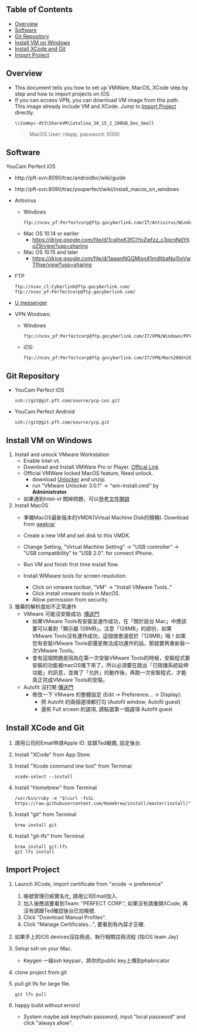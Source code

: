 ## Table of Contents  

- [Overview](#overview)
- [Software](#software)
- [Git Repository](#git-repository)
- [Install VM on Windows](#install-vm-on-windows)
- [Install XCode and Git](#install-xcode-and-git)
- [Import Project](#import-project)

## Overview  

- This document tells you how to set up VMWare, MacOS, XCode step by step and how to import projects on iOS.
- If you can access VPN, you can download VM image from this path. This image already include VM and XCode. Jump to [Import Project](#import-project) directly.
    ```
    \\tommyc-dt3\ShareVM\Catalina_10_15_2_200GB_Dev_Small
    ```
    > MacOS User: rdapp, password: 0000

## Software

YouCam Perfect iOS

- http://pft-svn:8090/trac/androidbc/wiki/guide
- http://pft-svn:8090/trac/youperfect/wiki/install_macos_on_windows

- Antivirus
  - Windows
    ```
    ftp://ncov_pf:Perfectcorp@ftp.gocyberlink.com/IT/Antivirus/Windows/WIN64BIT/
    ```
  - Mac OS 10.14 or earlier
    - https://drive.google.com/file/d/1cgIhxK3fClYpZjefzz_c3qcnNdYtjoZ9/view?usp=sharing
  - Mac OS 10.15 and later
    - https://drive.google.com/file/d/1aawnNGQMjxn41mdItbaNuj5gVwTflise/view?usp=sharing 
    
- FTP
    ```
    ftp://ncov_cl:Cyberlink@ftp.gocyberlink.com/
    ftp://ncov_pf:Perfectcorp@ftp.gocyberlink.com/
    ```

- [U messenger](https://u.cyberlink.com/products/umessenger)

- VPN Windows:
  - Windows
    ```
    ftp://ncov_pf:Perfectcorp@ftp.gocyberlink.com/IT/VPN/Windows/PF%20Softether%20VPN%20Client%20install%20guide(Win).pdf
    ```
  - iOS: 
    ```
    ftp://ncov_pf:Perfectcorp@ftp.gocyberlink.com/IT/VPN/Mac%20OS%20X/How%20to%20configure%20VPN%20on%20Mac%20OS%20X%20(PF).pdf
    ```

## Git Repository

- YouCam Perfect iOS
    ```
    ssh://git@git.pft.com/source/ycp-ios.git
    ```

- YouCam Perfect Android
    ```
    ssh://git@git.pft.com/source/ycp.git
    ```

## Install VM on Windows 

1. Install and unlock VMware Workstation
   - Enable Intel-vt.
   - Download and Install VMWare Pro or Player. [Offical Link](https://www.vmware.com/products/workstation-pro/workstation-pro-evaluation.html)
   - Official VMWare locked MacOS feature, Need unlock.
     - download [Unlocker](https://www.mediafire.com/file/ghjbz76885gx5d5/FMojave.rar/file) and unzip.
     - run "VMware Unlocker 3.0.1" → "win-install.cmd" by **Administrator**.
   - 如果遇到Intel-vt 關掉問題，可以[參考文件開啟](https://www.moonlol.com/vmware-workstation-install-mac-os-x-6151.html)
2. Install MacOS
   - 準備MacOS最新版本的VMDK(Virtual Machine Disk的簡稱). Download from [geekrar](https://www.geekrar.com/install-macos-mojave-on-vmware/)
   - Create a new VM and set disk to this VMDK.
   - Change Setting, "Virtual Machine Setting" → "USB controller" → "USB compatibility" to "USB 2.0". for connect iPhone.
   - Run VM and finish first time install flow.
   - Install WMware tools for screen resolution.

     - Click on vmware toolbar, "VM" → "Install VMware Tools.."
     - Click install vmware tools in MacOS.
     - Allow permission from security.
3. 螢幕的解析度如不正常運作
    - VMware 可能沒安裝成功. [傳送門](https://magiclen.org/macos-mojave-vmware/)
      - 如果VMware Tools有安裝並運作成功，在「關於設台 Mac」中應該要可以看到「顯示器 128MB」。注意「128MB」的部份，如果VMware Tools沒有運作成功，這個值會遠低於「128MB」哦！如果您有安裝VMware Tools卻還是無法成功運作的話，那就要再重新裝一次VMware Tools。
      - 會有這個問題是因為在第一次安裝VMware Tools的時候，安裝程式要安裝的功能被macOS擋下來了。所以必須要在跳出「已阻擋系統延伸功能」的訊息，並做了「允許」的動作後，再跑一次安裝程式，才能真正完成VMware Tools的安裝。
    - Autofit 沒打開 [傳送門](http://magicjackting.pixnet.net/blog/post/191234203-用-vmware-安裝及測試-mac-os-x)
      - 修改一下 VMware 的整體設定 (Edit → Preference… → Display):
        - 把 Autofit 的兩個選項都打勾 (Autofil window, Autofil guest)
        - 還有 Full srceen 的選項, 請點選第一個選項 Autofit guest



## Install XCode and Git
1. 請用公司的Email申請Apple ID. 並跟Ted報備, 設定後台.

2. Install "XCode" from App Store.
3. Install "Xcode command line tool" from Terminal
    ```
    xcode-select --install
    ```
4. Install "Homebrew" from Terminal
    ```
    /usr/bin/ruby -e "$(curl -fsSL https://raw.githubusercontent.com/Homebrew/install/master/install)"
    ```
5. Install "git" from Terminal
    ```
    brew install git
    ```
6. Install "git-lfs" from Terminal
    ```
    brew install git-lfs
    git lfs install
    ```



## Import Project

1. Launch XCode, import certificate from "xcode → preference"
   1. 帳號管理已經實名化, 請用公司Email加入.
   2. 加入後應該要看到Team: "PERFECT CORP.", 如果沒有請重開XCode, 再沒有請跟Ted確認後台已加帳號.
   3. Click "Download Manual Profiles".
   4. Click "Manage Certificates…", 要看到有內容才正確.
2. 如果手上的iOS devices沒註冊過，執行相關註冊流程 (找iOS team Jay)
3. Setup ssh on your Mac.
   
   - Keygen 一組ssh keypair，將你的public key上傳到phabricator
4. clone project from git
5. pull git lfs for large file.
    ```
    git lfs pull
    ```
6. happy build without errors!
   
   - System maybe ask keychain password, input "local password" and click "always allow".
